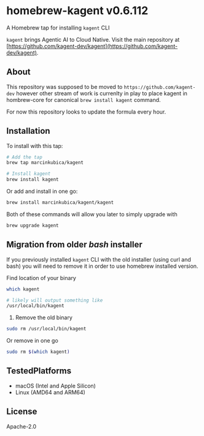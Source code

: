 # homebrew-kagent **v0.6.11**2

A Homebrew tap for installing `kagent` CLI

`kagent` brings Agentic AI to Cloud Native. Visit the main repository at [https://github.com/kagent-dev/kagent](https://github.com/kagent-dev/kagent).

## About


This repository was supposed to be moved to `https://github.com/kagent-dev` however other stream of work is
currenlty in play to place kagent in hombrew-core for canonical `brew install kagent` command.

For now this repository looks to update the formula every hour.

## Installation

To install with this tap:
```sh
# Add the tap
brew tap marcinkubica/kagent

# Install kagent
brew install kagent
```

Or add and install in one go:
```sh
brew install marcinkubica/kagent/kagent
```

Both of these commands will allow you later to simply upgrade with

```sh
brew upgrade kagent
```

## Migration from older _bash_ installer

If you previously installed `kagent` CLI with the old installer (using curl and bash)
you will need to remove it in order to use homebrew installed version.

Find location of your binary

```sh
which kagent

# likely will output something like
/usr/local/bin/kagent
```

1. Remove the old binary

```sh
sudo rm /usr/local/bin/kagent
```

Or remove in one go

```sh
sudo rm $(which kagent)
```

## TestedPlatforms

- macOS (Intel and Apple Silicon)
- Linux (AMD64 and ARM64)

## License

Apache-2.0
